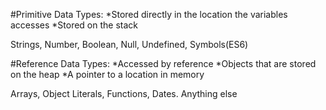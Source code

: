 #Primitive Data Types:
*Stored directly in the location the variables accesses 
*Stored on the stack

Strings, Number, Boolean, Null, Undefined, Symbols(ES6)

#Reference Data Types:
*Accessed by reference
*Objects that are stored on the heap
*A pointer to a location in memory 

Arrays, Object Literals, Functions, Dates. Anything else